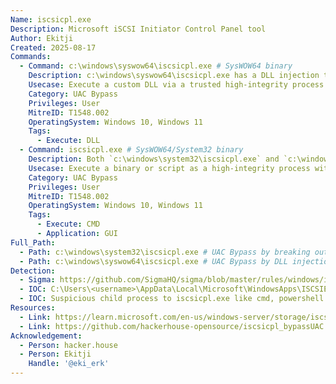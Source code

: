 ```yaml
---
Name: iscsicpl.exe
Description: Microsoft iSCSI Initiator Control Panel tool
Author: Ekitji
Created: 2025-08-17
Commands:
  - Command: c:\windows\syswow64\iscsicpl.exe # SysWOW64 binary
    Description: c:\windows\syswow64\iscsicpl.exe has a DLL injection through `C:\Users\<username>\AppData\Local\Microsoft\WindowsApps\ISCSIEXE.dll`, resulting in UAC bypass.
    Usecase: Execute a custom DLL via a trusted high-integrity process without a UAC prompt.
    Category: UAC Bypass
    Privileges: User
    MitreID: T1548.002
    OperatingSystem: Windows 10, Windows 11
    Tags:
      - Execute: DLL
  - Command: iscsicpl.exe # SysWOW64/System32 binary
    Description: Both `c:\windows\system32\iscsicpl.exe` and `c:\windows\system64\iscsicpl.exe` have UAC bypass through launching iscicpl.exe, then navigating into the Configuration tab, clicking Report, then launching your custom command.
    Usecase: Execute a binary or script as a high-integrity process without a UAC prompt.
    Category: UAC Bypass
    Privileges: User
    MitreID: T1548.002
    OperatingSystem: Windows 10, Windows 11
    Tags:
      - Execute: CMD
      - Application: GUI
Full_Path:
  - Path: c:\windows\system32\iscsicpl.exe # UAC Bypass by breaking out from application
  - Path: c:\windows\syswow64\iscsicpl.exe # UAC Bypass by DLL injection and breakout from application
Detection:
  - Sigma: https://github.com/SigmaHQ/sigma/blob/master/rules/windows/image_load/image_load_uac_bypass_iscsicpl.yml
  - IOC: C:\Users\<username>\AppData\Local\Microsoft\WindowsApps\ISCSIEXE.dll
  - IOC: Suspicious child process to iscsicpl.exe like cmd, powershell etc.
Resources:
  - Link: https://learn.microsoft.com/en-us/windows-server/storage/iscsi/iscsi-initiator-portal
  - Link: https://github.com/hackerhouse-opensource/iscsicpl_bypassUAC
Acknowledgement:
  - Person: hacker.house
  - Person: Ekitji
    Handle: '@eki_erk'
---
```

